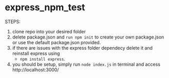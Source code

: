 # express_npm_test

STEPS: 

1. clone repo into your desired folder
2. delete package.json and `run npm init` to create your own package.json or use the default package.json provided. 
3. if there are issues with the express folder dependecy delete it and reinstall express using
   - `npm install express`. 
5. you should be setup, simply run `node index.js` in terminal and access http://localhost:3000/
